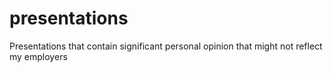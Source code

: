 # presentations
Presentations that contain significant personal opinion that might not reflect my employers
